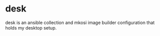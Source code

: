 # desk

desk is an ansible collection and mkosi image builder configuration that holds my desktop setup.
